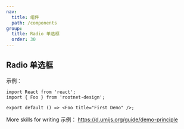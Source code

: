 ```yaml
---
nav:
  title: 组件
  path: /components
group:
  title: Radio 单选框
  order: 30
---
```


## Radio 单选框

示例：

```tsx
import React from 'react';
import { Foo } from 'rootnet-design';

export default () => <Foo title="First Demo" />;
```

More skills for writing 示例： https://d.umijs.org/guide/demo-principle
